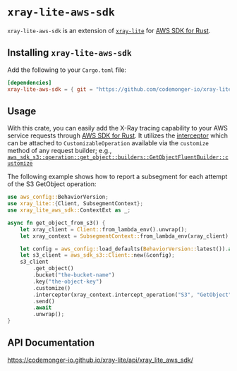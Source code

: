 # `xray-lite-aws-sdk`

`xray-lite-aws-sdk` is an extension of [`xray-lite`](../) for [AWS SDK for Rust](https://aws.amazon.com/sdk-for-rust/).

## Installing `xray-lite-aws-sdk`

Add the following to your `Cargo.toml` file:

```toml
[dependencies]
xray-lite-aws-sdk = { git = "https://github.com/codemonger-io/xray-lite.git", tag = "aws-sdk-v0.0.1" }
```

## Usage

With this crate, you can easily add the X-Ray tracing capability to your AWS service requests through [AWS SDK for Rust](https://aws.amazon.com/sdk-for-rust/).
It utilizes the [interceptor](https://docs.rs/aws-smithy-runtime-api/latest/aws_smithy_runtime_api/client/interceptors/trait.Intercept.html) which can be attached to `CustomizableOperation` available via the `customize` method of any request builder; e.g., [`aws_sdk_s3::operation::get_object::builders::GetObjectFluentBuilder::customize`](https://docs.rs/aws-sdk-s3/latest/aws_sdk_s3/operation/get_object/builders/struct.GetObjectFluentBuilder.html#method.customize)

The following example shows how to report a subsegment for each attempt of the S3 GetObject operation:

```rust
use aws_config::BehaviorVersion;
use xray_lite::{Client, SubsegmentContext};
use xray_lite_aws_sdk::ContextExt as _;

async fn get_object_from_s3() {
    let xray_client = Client::from_lambda_env().unwrap();
    let xray_context = SubsegmentContext::from_lambda_env(xray_client).unwrap();

    let config = aws_config::load_defaults(BehaviorVersion::latest()).await;
    let s3_client = aws_sdk_s3::Client::new(&config);
    s3_client
        .get_object()
        .bucket("the-bucket-name")
        .key("the-object-key")
        .customize()
        .interceptor(xray_context.intercept_operation("S3", "GetObject"))
        .send()
        .await
        .unwrap();
}
```

## API Documentation

<https://codemonger-io.github.io/xray-lite/api/xray_lite_aws_sdk/>